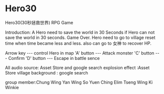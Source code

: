# Hero30
Hero30(30秒拯救世界)
RPG Game

Introduction:
A Hero need to save the world in 30 Seconds
if Hero can not save the world in 30 seconds. Game Over.
Hero need to go to village reset time when time became less and less.
also can go to 女神 to recover HP.

Arrow key --- control Hero in map
'A' button --- Attack monster
'C' button --- Confirm
'D' button --- Escape in battle sence

All audio source: Asset Store and google search
explosion effect :Asset Store 
village background : google search

group member:Chung Wing Yan Wing 
	           So Yuen Ching Elim 
	           Tseng Wing Ki Winkie 
